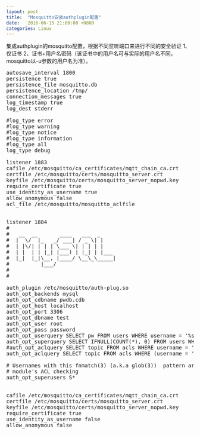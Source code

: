 ```yaml
---
layout: post
title:  "Mosquitto安装authplugin配置"
date:   2016-06-15 21:00:00 +0800
categories: Linux
---
```


集成authplugin的mosquitto配置，根据不同监听端口来进行不同的安全验证
1、仅证书
2、证书+用户名密码（该证书中的用户名可与实际的用户名不同，mosquitto以-u参数的用户名为准）。

<pre>
autosave_interval 1800
persistence true
persistence_file mosquitto.db
persistence_location /tmp/
connection_messages true
log_timestamp true
log_dest stderr

#log_type error
#log_type warning
#log_type notice
#log_type information
#log_type all
log_type debug

listener 1883
cafile /etc/mosquitto/ca_certificates/mqtt_chain_ca.crt
certfile /etc/mosquitto/certs/mosquitto_server.crt
keyfile /etc/mosquitto/certs/mosquitto_server_nopwd.key
require_certificate true
use_identity_as_username true
allow_anonymous false
acl_file /etc/mosquitto/mosquitto_aclfile


listener 1884
#
#   __  __       ____   ___  _     
#  |  \/  |_   _/ ___| / _ \| |    
#  | |\/| | | | \___ \| | | | |    
#  | |  | | |_| |___) | |_| | |___ 
#  |_|  |_|\__, |____/ \__\_\_____|
#          |___/                   
#  
#                     

auth_plugin /etc/mosquitto/auth-plug.so
auth_opt_backends mysql
auth_opt_cdbname pwdb.cdb
auth_opt_host localhost
auth_opt_port 3306
auth_opt_dbname test
auth_opt_user root
auth_opt_pass password
auth_opt_userquery SELECT pw FROM users WHERE username = '%s'
auth_opt_superquery SELECT IFNULL(COUNT(*), 0) FROM users WHERE username = '%s' AND super = 1
#auth_opt_aclquery SELECT topic FROM acls WHERE username = '%s'   
auth_opt_aclquery SELECT topic FROM acls WHERE (username = '%s') AND (rw >= %d)

# Usernames with this fnmatch(3) (a.k.a glob(3))  pattern are exempt from the
# module's ACL checking
auth_opt_superusers S*


cafile /etc/mosquitto/ca_certificates/mqtt_chain_ca.crt
certfile /etc/mosquitto/certs/mosquitto_server.crt
keyfile /etc/mosquitto/certs/mosquitto_server_nopwd.key
require_certificate true
use_identity_as_username false
allow_anonymous false

</pre>